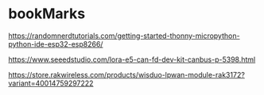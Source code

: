 # bookMarks

https://randomnerdtutorials.com/getting-started-thonny-micropython-python-ide-esp32-esp8266/

https://www.seeedstudio.com/lora-e5-can-fd-dev-kit-canbus-p-5398.html

https://store.rakwireless.com/products/wisduo-lpwan-module-rak3172?variant=40014759297222

